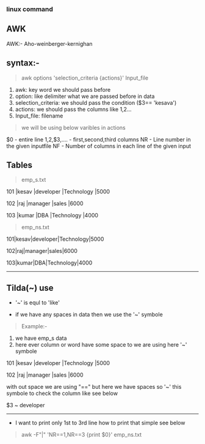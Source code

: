 ### linux command



##  AWK


AWK:- Aho-weinberger-kernighan

## syntax:-

> awk options 'selection_criteria {actions}' Input_file

1. awk: key word we should pass before
2. option: like delimiter what we are passed before in data
3. selection_criteria: we should pass the condition ($3== 'kesava')
4. actions: we should pass the columns like $1,$2... 
5. Input_file: filename

> we will be using below varibles in actions

$0                  - entire line
$1,$2,$3,....       - first,second,third columns
NR                  - Line number in the given inputfile 
NF                  - Number of columns in each line of the given input

## Tables

> emp_s.txt

101 |kesav |developer |Technology |5000

102 |raj |manager |sales |6000

103 |kumar |DBA |Technology |4000

> emp_ns.txt

101|kesav|developer|Technology|5000

102|raj|manager|sales|6000

103|kumar|DBA|Technology|4000

---

## Tilda(~) use

- '~' is equl to 'like'

- if we have any spaces in data then we use the '~' symbole

> Example:-

1. we have emp_s data
2. here ever column or word have some space to we are using here      '~' symbole

101 |kesav |developer |Technology |5000

102 |raj |manager |sales |6000

with out space we are using "==" but here we have spaces so '~' this symbole to check the column like see below

$3 ~ developer

---

- I want to print only 1st to 3rd line how to print that simple see below

> awk -F"|" 'NR==1,NR==3 {print $0}' emp_ns.txt

 
